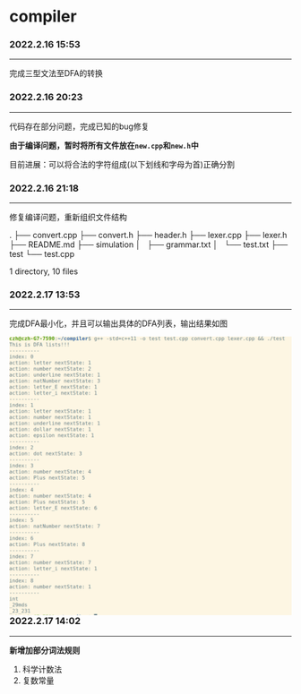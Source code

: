 # compiler

### 2022.2.16 15:53

---

完成三型文法至DFA的转换



### 2022.2.16 20:23

---

代码存在部分问题，完成已知的bug修复 

**由于编译问题，暂时将所有文件放在`new.cpp`和`new.h`中** 

目前进展：可以将合法的字符组成(以下划线和字母为首)正确分割


### 2022.2.16 21:18

---

修复编译问题，重新组织文件结构

.
├── convert.cpp
├── convert.h
├── header.h
├── lexer.cpp
├── lexer.h
├── README.md
├── simulation
│   ├── grammar.txt
│   └── test.txt
├── test
└── test.cpp

1 directory, 10 files



### 2022.2.17 13:53

---

完成DFA最小化，并且可以输出具体的DFA列表，输出结果如图

<img src="image/2022.2.27.png" style="zoom: 67%;float: left" />



### 2022.2.17 14:02

---

**新增加部分词法规则**  

1. 科学计数法
2. 复数常量